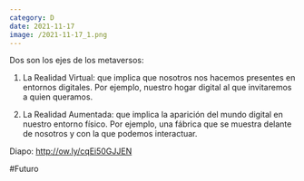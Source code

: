 ```yaml
--- 
category: D 
date: 2021-11-17 
image: /2021-11-17_1.png 
--- 
```


Dos son los ejes de los metaversos:

1) La Realidad Virtual: que implica que nosotros nos hacemos presentes en entornos digitales. Por ejemplo, nuestro hogar digital al que invitaremos a quien queramos. 

2) La Realidad Aumentada: que implica la aparición del mundo digital en nuestro entorno físico. Por ejemplo, una fábrica que se muestra delante de nosotros y con la que podemos interactuar. 

Diapo: http://ow.ly/cqEi50GJJEN

#Futuro